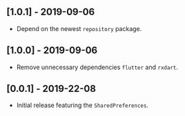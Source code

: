 ## [1.0.1] - 2019-09-06

* Depend on the newest `repository` package.

## [1.0.0] - 2019-09-06

* Remove unnecessary dependencies `flutter` and `rxdart`.

## [0.0.1] - 2019-22-08

* Initial release featuring the `SharedPreferences`.
